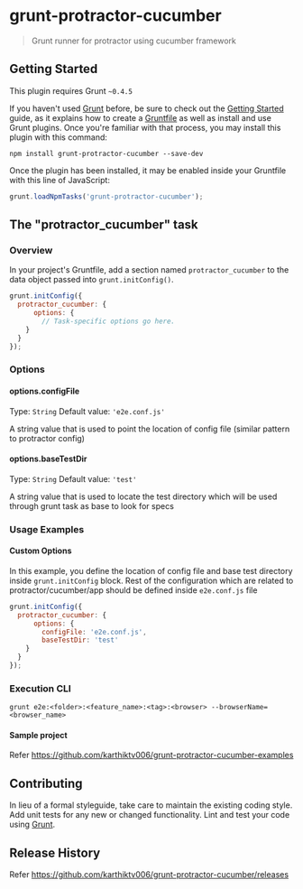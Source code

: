 # grunt-protractor-cucumber

> Grunt runner for protractor using cucumber framework

## Getting Started
This plugin requires Grunt `~0.4.5`

If you haven't used [Grunt](http://gruntjs.com/) before, be sure to check out the [Getting Started](http://gruntjs.com/getting-started) guide, as it explains how to create a [Gruntfile](http://gruntjs.com/sample-gruntfile) as well as install and use Grunt plugins. Once you're familiar with that process, you may install this plugin with this command:

```shell
npm install grunt-protractor-cucumber --save-dev
```

Once the plugin has been installed, it may be enabled inside your Gruntfile with this line of JavaScript:

```js
grunt.loadNpmTasks('grunt-protractor-cucumber');
```

## The "protractor_cucumber" task

### Overview
In your project's Gruntfile, add a section named `protractor_cucumber` to the data object passed into `grunt.initConfig()`.

```js
grunt.initConfig({
  protractor_cucumber: {
      options: {
        // Task-specific options go here.
    }
  }
});
```

### Options

#### options.configFile
Type: `String`
Default value: `'e2e.conf.js'`

A string value that is used to point the location of config file (similar pattern to protractor config)

#### options.baseTestDir
Type: `String`
Default value: `'test'`

A string value that is used to locate the test directory which will be used through grunt task as base to look for specs

### Usage Examples
#### Custom Options
In this example, you define the location of config file and base test directory inside `grunt.initConfig` block. Rest of the configuration which are related to protractor/cucumber/app should be defined inside `e2e.conf.js` file

```js
grunt.initConfig({
  protractor_cucumber: {
      options: {
        configFile: 'e2e.conf.js',
        baseTestDir: 'test'
    }
  }
});
```

### Execution CLI
`grunt e2e:<folder>:<feature_name>:<tag>:<browser> --browserName=<browser_name>`

#### Sample project
Refer https://github.com/karthiktv006/grunt-protractor-cucumber-examples

## Contributing
In lieu of a formal styleguide, take care to maintain the existing coding style. Add unit tests for any new or changed functionality. Lint and test your code using [Grunt](http://gruntjs.com/).

## Release History
Refer https://github.com/karthiktv006/grunt-protractor-cucumber/releases
